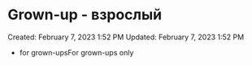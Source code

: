 # Grown-up - взрослый

Created: February 7, 2023 1:52 PM
Updated: February 7, 2023 1:52 PM

- for grown-upsFor grown-ups only